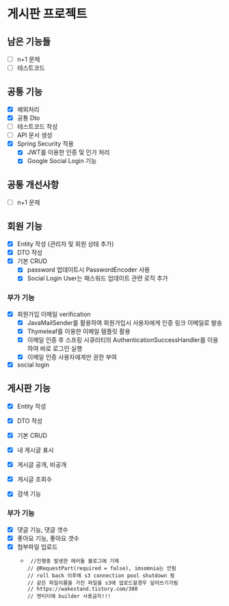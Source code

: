 # 게시판 프로젝트
## 남은 기능들
- [ ] n+1 문제
- [ ] 테스트코드

## 공통 기능
- [x] 예외처리
- [x] 공통 Dto
- [ ] 테스트코드 작성
- [ ] API 문서 생성
- [x] Spring Security 적용
  - [x] JWT를 이용한 인증 및 인가 처리
  - [x] Google Social Login 기능 

## 공통 개선사항
- [ ] n+1 문제

## 회원 기능
- [x] Entity 작성
  (관리자 및 회원 상태 추가)
- [x] DTO 작성
- [x] 기본 CRUD
  - [x] password 업데이트시 PasswordEncoder 사용
  - [x] Social Login User는 패스워드 업데이트 관련 로직 추가

### 부가 기능
- [x] 회원가입 이메일 verification
  - [x] JavaMailSender를 활용하여 회원가입시 사용자에게 인증 링크 이메일로 발송  
  - [x] Thymeleaf를 이용한 이메일 템플릿 활용
  - [x] 이메일 인증 후 스프링 시큐리티의 AuthenticationSuccessHandler를 이용하여 바로 로그인 실행
  - [x] 이메일 인증 사용자에게만 권한 부여
- [x] social login

## 게시판 기능
- [x] Entity 작성
- [x] DTO 작성
- [x] 기본 CRUD
- [x] 내 게시글 표시
- [x] 게시글 공개, 비공개
- [x] 게시글 조회수
- [x] 검색 기능


### 부가 기능
- [x] 댓글 기능, 댓글 갯수
- [x] 좋아요 기능, 좋아요 갯수
- [x] 첨부파일 업로드
  -      //진행중 발생한 에러들 블로그에 기제
        // @RequestPart(required = false), imsomnia는 안됨
        // roll back 이후에 s3 connection pool shutdown 됨
        // 같은 파일이름을 가진 파일을 s3에 업로드할경우 덮어쓰기가됨
        // https://wakestand.tistory.com/300
        // 엔티티에 builder 사용금지!!!

